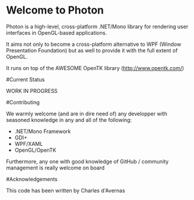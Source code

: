 # Welcome to Photon
Photon is a high-level, cross-platform .NET/Mono library for rendering user interfaces in OpenGL-based applications. 

It aims not only to become a cross-platform alternative to WPF (Window Presentation Foundation) but as well to provide it with the full extent of OpenGL. 

It runs on top of the AWESOME OpenTK library (http://www.opentk.com/)

#Current Status

WORK IN PROGRESS

#Contributing

We warmly welcome (and are in dire need of) any developper with seasoned knowledge in any and all of the following:

- .NET/Mono Framework
- GDI+
- WPF/XAML
- OpenGL/OpenTK

Furthermore, any one with good knowledge of GitHub / community management is really welcome on board

#Acknowledgements

This code has been written by Charles d'Avernas
